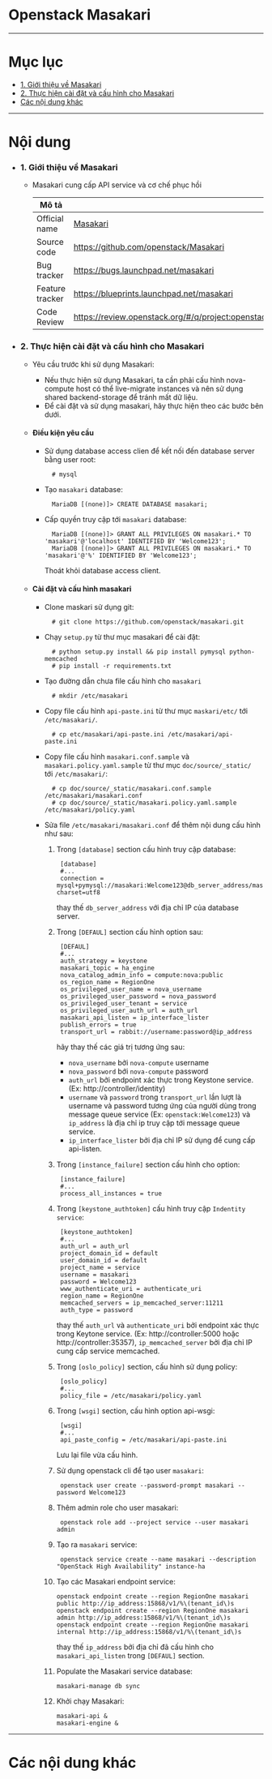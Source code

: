 # Openstack Masakari

____

# Mục lục


- [1. Giới thiệu về Masakari](#about)
- [2. Thực hiện cài đặt và cấu hình cho Masakari](#config)
- [Các nội dung khác](#content-others)

____

# <a name="content">Nội dung</a>

- ### <a name="about">1. Giới thiệu về Masakari</a>
	- Masakari cung cấp API service và cơ chế phục hồi

		|     Mô tả       |																|
		|-----------------|-------------------------------------------------------------|
		| Official name   | [Masakari](https://launchpad.net/masakari) 				  	|
		| Source code     | https://github.com/openstack/Masakari 					  	|
		| Bug tracker     | https://bugs.launchpad.net/masakari 						|
		| Feature tracker | https://blueprints.launchpad.net/masakari 				  	|
		| Code Review     | https://review.openstack.org/#/q/project:openstack/masakari |

- ### <a name="config">2. Thực hiện cài đặt và cấu hình cho Masakari</a>
	- Yêu cầu trước khi sử dụng Masakari:
		- Nếu thực hiện sử dụng Masakari, ta cần phải cấu hình nova-compute host có thể live-migrate instances và nên sử dụng shared backend-storage để tránh mất dữ liệu.
		- Để cài đặt và sử dụng masakari, hãy thực hiện theo các bước bên dưới.

	- #### Điều kiện yêu cầu
		- Sử dụng database access clien để kết nối đến database server bằng user root:

				# mysql

		- Tạo `masakari` database:

				MariaDB [(none)]> CREATE DATABASE masakari;

		- Cấp quyền truy cập tới `masakari` database:

				MariaDB [(none)]> GRANT ALL PRIVILEGES ON masakari.* TO 'masakari'@'localhost' IDENTIFIED BY 'Welcome123';
				MariaDB [(none)]> GRANT ALL PRIVILEGES ON masakari.* TO 'masakari'@'%' IDENTIFIED BY 'Welcome123';

			Thoát khỏi database access client.

	- #### Cài đặt và cấu hình masakari
		- Clone maskari sử dụng git:

				# git clone https://github.com/openstack/masakari.git

		- Chạy `setup.py` từ thư mục masakari để cài đặt:

				# python setup.py install && pip install pymysql python-memcached
				# pip install -r requirements.txt

		- Tạo đường dẫn chưa file cấu hình cho `masakari`

				# mkdir /etc/masakari

		- Copy file cấu hình `api-paste.ini` từ thư mục `maskari/etc/` tới `/etc/masakari/`.

				# cp etc/masakari/api-paste.ini /etc/masakari/api-paste.ini

		- Copy file cấu hình `masakari.conf.sample` và `masakari.policy.yaml.sample` từ thư mục `doc/source/_static/
` tới `/etc/masakari/`:
				
				# cp doc/source/_static/masakari.conf.sample /etc/masakari/masakari.conf
				# cp doc/source/_static/masakari.policy.yaml.sample /etc/masakari/policy.yaml

		- Sửa file `/etc/masakari/masakari.conf` để thêm nội dung cấu hình như sau:
			1. Trong `[database]` section cấu hình truy cập database:

					[database]
					#...
					connection = mysql+pymysql://masakari:Welcome123@db_server_address/masakari?charset=utf8

				thay thế `db_server_address` với địa chỉ IP của database server.
			2. Trong `[DEFAUL]` section cấu hình option sau:

					[DEFAUL]
					#...
					auth_strategy = keystone
					masakari_topic = ha_engine
					nova_catalog_admin_info = compute:nova:public 
					os_region_name = RegionOne
					os_privileged_user_name = nova_username
					os_privileged_user_password = nova_password
					os_privileged_user_tenant = service
					os_privileged_user_auth_url = auth_url
					masakari_api_listen = ip_interface_lister
					publish_errors = true
					transport_url = rabbit://username:password@ip_address

				hãy thay thế các giá trị tương ứng sau:
				- `nova_username` bởi `nova-compute` username
				- `nova_password` bới `nova-compute` password
				- `auth_url` bởi endpoint xác thực trong Keystone service.(Ex: http://controller/identity)
				- `username` và `password` trong `transport_url` lần lượt là username và password tương ứng của người dùng trong message queue service (Ex: `openstack:Welcome123`) và `ip_address` là địa chỉ ip truy cập tới message queue service.
				- `ip_interface_lister` bởi địa chỉ IP sử dụng để cung cấp api-listen.

			3. Trong `[instance_failure]` section cấu hình cho option:

					[instance_failure]
					#...
					process_all_instances = true

			4. Trong `[keystone_authtoken]` cấu hình truy cập `Indentity service`:

					[keystone_authtoken]
					#...
					auth_url = auth_url
					project_domain_id = default
					user_domain_id = default
					project_name = service
					username = masakari
					password = Welcome123
					www_authenticate_uri = authenticate_uri
					region_name = RegionOne
					memcached_servers = ip_memcached_server:11211
					auth_type = password

				thay thế `auth_url` và `authenticate_uri` bởi endpoint xác thực trong Keytone service. (Ex: http://controller:5000 hoặc http://controller:35357), `ip_memcached_server` bởi địa chỉ IP cung cấp service memcached.

			5. Trong `[oslo_policy]` section, cấu hình sử dụng policy:

					[oslo_policy]
					#...
					policy_file = /etc/masakari/policy.yaml

			6. Trong `[wsgi]` section, cấu hình option api-wsgi:

					[wsgi]
					#...
					api_paste_config = /etc/masakari/api-paste.ini

				Lưu lại file vừa cấu hình.

			7. Sử dụng openstack cli để tạo user `masakari`:

					openstack user create --password-prompt masakari --password Welcome123

			8. Thêm admin role cho user masakari:

					openstack role add --project service --user masakari admin

			9. Tạo ra `masakari` service:

					openstack service create --name masakari --description "OpenStack High Availability" instance-ha

			10. Tạo các Masakari endpoint service:

					openstack endpoint create --region RegionOne masakari public http://ip_address:15868/v1/%\(tenant_id\)s
					openstack endpoint create --region RegionOne masakari admin http://ip_address:15868/v1/%\(tenant_id\)s
					openstack endpoint create --region RegionOne masakari internal http://ip_address:15868/v1/%\(tenant_id\)s

				thay thế `ip_address` bởi địa chỉ đã cấu hình cho `masakari_api_listen` trong `[DEFAUL]` section.
			11. Populate the Masakari service database:

					masakari-manage db sync

			12. Khởi chạy Masakari:

					masakari-api &
					masakari-engine &

____		

# <a name="content-others">Các nội dung khác</a>
